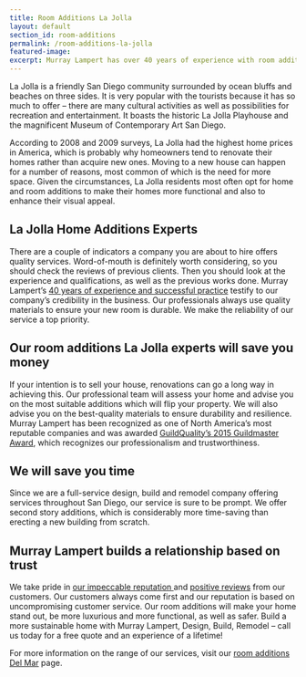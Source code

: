 ```yaml
---
title: Room Additions La Jolla
layout: default
section_id: room-additions
permalink: /room-additions-la-jolla
featured-image:
excerpt: Murray Lampert has over 40 years of experience with room additions in La Jolla, San Diego. Take your La Jolla home addition to the next level with us.
---
```


La Jolla is a friendly San Diego community surrounded by ocean bluffs and beaches on three sides. It is very popular with the tourists because it has so much to offer – there are many cultural activities as well as possibilities for recreation and entertainment. It boasts the historic La Jolla Playhouse and the magnificent Museum of Contemporary Art San Diego.

According to 2008 and 2009 surveys, La Jolla had the highest home prices in America, which is probably why homeowners tend to renovate their homes rather than acquire new ones. Moving to a new house can happen for a number of reasons, most common of which is the need for more space. Given the circumstances, La Jolla residents most often opt for home and room additions to make their homes more functional and also to enhance their visual appeal.
<h2>La Jolla Home Additions Experts</h2>
There are a couple of indicators a company you are about to hire offers quality services. Word-of-mouth is definitely worth considering, so you should check the reviews of previous clients. Then you should look at the experience and qualifications, as well as the previous works done. Murray Lampert’s <a href="http://murraylampert.com/about-murray-lampert-design-build-remodel/">40 years of experience and successful practice</a> testify to our company’s credibility in the business. Our professionals always use quality materials to ensure your new room is durable. We make the reliability of our service a top priority.
<h2>Our room additions La Jolla experts will save you money</h2>
If your intention is to sell your house, renovations can go a long way in achieving this. Our professional team will assess your home and advise you on the most suitable additions which will flip your property. We will also advise you on the best-quality materials to ensure durability and resilience. Murray Lampert has been recognized as one of North America’s most reputable companies and was awarded <a href="http://murraylampert.com/murray-lampert-recognized-among-north-americas-best">GuildQuality’s 2015 Guildmaster Award</a>, which recognizes our professionalism and trustworthiness.
<h2>We will save you time</h2>
Since we are a full-service design, build and remodel company offering services throughout San Diego, our service is sure to be prompt. We offer second story additions, which is considerably more time-saving than erecting a new building from scratch.
<h2>Murray Lampert builds a relationship based on trust</h2>
We take pride in <a href="https://www.youtube.com/watch?v=RGn8ISNG-AY&amp;feature=youtu.be">our impeccable reputation </a>and <a href="http://murraylampert.com/reviews/">positive reviews</a> from our customers. Our customers always come first and our reputation is based on uncompromising customer service. Our room additions will make your home stand out, be more luxurious and more functional, as well as safer. Build a more sustainable home with Murray Lampert, Design, Build, Remodel – call us today for a free quote and an experience of a lifetime!

For more information on the range of our services, visit our <a href="http://murraylampert.com/room-additions-del-mar">room additions Del Mar</a> page.
